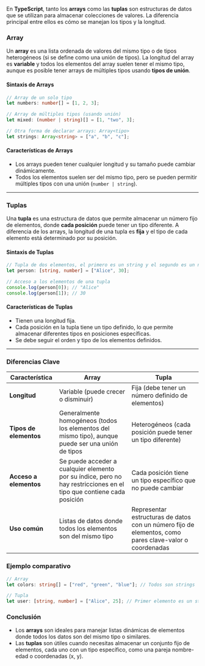 En **TypeScript**, tanto los **arrays** como las **tuplas** son estructuras de datos que se utilizan para almacenar colecciones de valores. La diferencia principal entre ellos es cómo se manejan los tipos y la longitud.

### **Array**
Un **array** es una lista ordenada de valores del mismo tipo o de tipos heterogéneos (si se define como una unión de tipos). La longitud del array es **variable** y todos los elementos del array suelen tener el mismo tipo, aunque es posible tener arrays de múltiples tipos usando **tipos de unión**.

#### **Sintaxis de Arrays**
```typescript
// Array de un solo tipo
let numbers: number[] = [1, 2, 3];

// Array de múltiples tipos (usando unión)
let mixed: (number | string)[] = [1, "two", 3];

// Otra forma de declarar arrays: Array<tipo>
let strings: Array<string> = ["a", "b", "c"];
```

#### **Características de Arrays**
- Los arrays pueden tener cualquier longitud y su tamaño puede cambiar dinámicamente.
- Todos los elementos suelen ser del mismo tipo, pero se pueden permitir múltiples tipos con una unión (`number | string`).

---

### **Tuplas**
Una **tupla** es una estructura de datos que permite almacenar un número fijo de elementos, donde **cada posición** puede tener un tipo diferente. A diferencia de los arrays, la longitud de una tupla es **fija** y el tipo de cada elemento está determinado por su posición.

#### **Sintaxis de Tuplas**
```typescript
// Tupla de dos elementos, el primero es un string y el segundo es un número
let person: [string, number] = ["Alice", 30];

// Acceso a los elementos de una tupla
console.log(person[0]); // "Alice"
console.log(person[1]); // 30
```

#### **Características de Tuplas**
- Tienen una longitud fija.
- Cada posición en la tupla tiene un tipo definido, lo que permite almacenar diferentes tipos en posiciones específicas.
- Se debe seguir el orden y tipo de los elementos definidos.

---

### **Diferencias Clave**

| Característica    | **Array**                                        | **Tupla**                                 |
|------------------|--------------------------------------------------|-------------------------------------------|
| **Longitud**      | Variable (puede crecer o disminuir)              | Fija (debe tener un número definido de elementos) |
| **Tipos de elementos** | Generalmente homogéneos (todos los elementos del mismo tipo), aunque puede ser una unión de tipos | Heterogéneos (cada posición puede tener un tipo diferente) |
| **Acceso a elementos** | Se puede acceder a cualquier elemento por su índice, pero no hay restricciones en el tipo que contiene cada posición | Cada posición tiene un tipo específico que no puede cambiar |
| **Uso común**     | Listas de datos donde todos los elementos son del mismo tipo | Representar estructuras de datos con un número fijo de elementos, como pares clave-valor o coordenadas |

### **Ejemplo comparativo**
```typescript
// Array
let colors: string[] = ["red", "green", "blue"]; // Todos son strings

// Tupla
let user: [string, number] = ["Alice", 25]; // Primer elemento es un string, segundo es un número
```

### **Conclusión**
- Los **arrays** son ideales para manejar listas dinámicas de elementos donde todos los datos son del mismo tipo o similares.
- Las **tuplas** son útiles cuando necesitas almacenar un conjunto fijo de elementos, cada uno con un tipo específico, como una pareja nombre-edad o coordenadas (x, y).